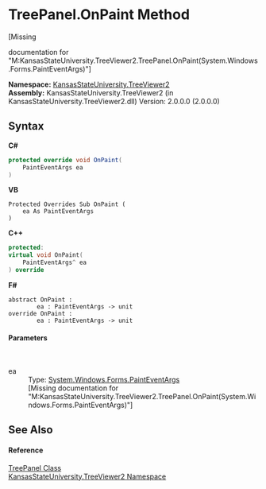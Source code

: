# TreePanel.OnPaint Method 
 

\[Missing <summary> documentation for "M:KansasStateUniversity.TreeViewer2.TreePanel.OnPaint(System.Windows.Forms.PaintEventArgs)"\]

**Namespace:**&nbsp;<a href="4feb08d4-45a9-d5a7-f8c5-964962c586e5">KansasStateUniversity.TreeViewer2</a><br />**Assembly:**&nbsp;KansasStateUniversity.TreeViewer2 (in KansasStateUniversity.TreeViewer2.dll) Version: 2.0.0.0 (2.0.0.0)

## Syntax

**C#**<br />
``` C#
protected override void OnPaint(
	PaintEventArgs ea
)
```

**VB**<br />
``` VB
Protected Overrides Sub OnPaint ( 
	ea As PaintEventArgs
)
```

**C++**<br />
``` C++
protected:
virtual void OnPaint(
	PaintEventArgs^ ea
) override
```

**F#**<br />
``` F#
abstract OnPaint : 
        ea : PaintEventArgs -> unit 
override OnPaint : 
        ea : PaintEventArgs -> unit 
```


#### Parameters
&nbsp;<dl><dt>ea</dt><dd>Type: <a href="https://docs.microsoft.com/dotnet/api/system.windows.forms.painteventargs" target="_blank" rel="noopener noreferrer">System.Windows.Forms.PaintEventArgs</a><br />\[Missing <param name="ea"/> documentation for "M:KansasStateUniversity.TreeViewer2.TreePanel.OnPaint(System.Windows.Forms.PaintEventArgs)"\]</dd></dl>

## See Also


#### Reference
<a href="bd639a4b-3c76-b534-871f-8c730bacebaa">TreePanel Class</a><br /><a href="4feb08d4-45a9-d5a7-f8c5-964962c586e5">KansasStateUniversity.TreeViewer2 Namespace</a><br />